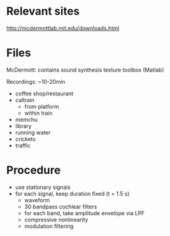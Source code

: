 

# Relevant sites

http://mcdermottlab.mit.edu/downloads.html

# Files

McDermott: contains sound synthesis texture toolbox (Matlab)

Recordings: ~10-20min
- coffee shop/restaurant
- caltrain
	- from platform
	- within train
- memchu
- library
- running water
- crickets
- traffic

# Procedure

- use stationary signals
- for each signal, keep duration fixed (t = 1.5 s)
	- waveform
	- 30 bandpass cochlear filters
	- for each band, take amplitude envelope via LPF
	- compressive nonlinearity
	- modulation filtering

